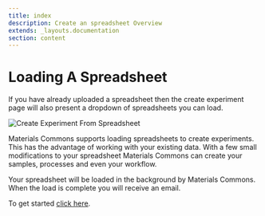 ```yaml
---
title: index
description: Create an spreadsheet Overview
extends: _layouts.documentation
section: content
---
```


# Loading A Spreadsheet

If you have already uploaded a spreadsheet then the create experiment page will also present a dropdown of spreadsheets
you can load.

<img class="bordered" src="/assets/img/create-experiment-from-spreadsheet.png" alt="Create Experiment From Spreadsheet">

Materials Commons supports loading spreadsheets to create experiments. This has the advantage of working with your existing
data. With a few small modifications to your spreadsheet Materials Commons can create your samples, processes and even your
workflow.

Your spreadsheet will be loaded in the background by Materials Commons. When the load is complete you will receive an email.

To get started [click here](../reference/spreadsheets#overview).
